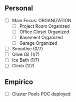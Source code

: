 ## Personal
- [ ] Main Focus: ORGANIZATION
	- [ ] Project Room Organized
	- [ ] Office Closet Organized 
	- [ ] Basement Organized
	- [ ] Garage Organized
- [ ] Smoothie (0/7)
- [ ] Olive Oil (1/7)
- [ ] Ice Bath (1/7)
- [ ] Climb (1/2)
## Empirico
- [ ] Cluster Pools POC deployed 